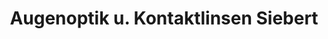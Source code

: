 ---
title: "Augenoptik u. Kontaktlinsen Siebert"
url: /schmoelln/augenoptik-u-kontaktlinsen-siebert/
shop: Optiker
---